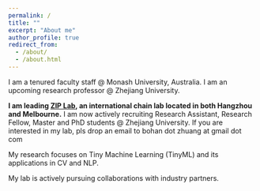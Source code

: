 ```yaml
---
permalink: /
title: ""
excerpt: "About me"
author_profile: true
redirect_from: 
  - /about/
  - /about.html
---
```


I am a tenured faculty staff @ Monash University, Australia. I am an upcoming research professor @ Zhejiang University. 

**I am leading [ZIP Lab](https://ziplab.github.io/), an international chain lab located in both Hangzhou and Melbourne.** I am now actively recruiting Research Assistant, Research Fellow, Master and PhD students @ Zhejiang University. If you are interested in my lab, pls drop an email to bohan dot zhuang at gmail dot com     

My research focuses on Tiny Machine Learning (TinyML) and its applications in CV and NLP. 

My lab is actively pursuing collaborations with industry partners.
